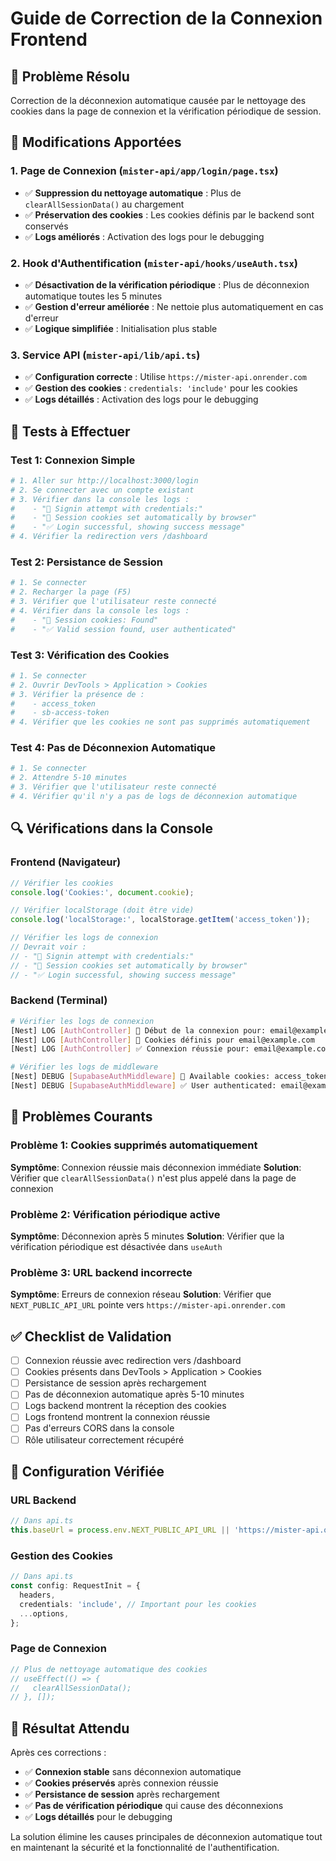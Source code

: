 # Guide de Correction de la Connexion Frontend

## 🎯 Problème Résolu
Correction de la déconnexion automatique causée par le nettoyage des cookies dans la page de connexion et la vérification périodique de session.

## 🔧 Modifications Apportées

### 1. **Page de Connexion (`mister-api/app/login/page.tsx`)**
- ✅ **Suppression du nettoyage automatique** : Plus de `clearAllSessionData()` au chargement
- ✅ **Préservation des cookies** : Les cookies définis par le backend sont conservés
- ✅ **Logs améliorés** : Activation des logs pour le debugging

### 2. **Hook d'Authentification (`mister-api/hooks/useAuth.tsx`)**
- ✅ **Désactivation de la vérification périodique** : Plus de déconnexion automatique toutes les 5 minutes
- ✅ **Gestion d'erreur améliorée** : Ne nettoie plus automatiquement en cas d'erreur
- ✅ **Logique simplifiée** : Initialisation plus stable

### 3. **Service API (`mister-api/lib/api.ts`)**
- ✅ **Configuration correcte** : Utilise `https://mister-api.onrender.com`
- ✅ **Gestion des cookies** : `credentials: 'include'` pour les cookies
- ✅ **Logs détaillés** : Activation des logs pour le debugging

## 🧪 Tests à Effectuer

### Test 1: Connexion Simple
```bash
# 1. Aller sur http://localhost:3000/login
# 2. Se connecter avec un compte existant
# 3. Vérifier dans la console les logs :
#    - "🔐 Signin attempt with credentials:"
#    - "🍪 Session cookies set automatically by browser"
#    - "✅ Login successful, showing success message"
# 4. Vérifier la redirection vers /dashboard
```

### Test 2: Persistance de Session
```bash
# 1. Se connecter
# 2. Recharger la page (F5)
# 3. Vérifier que l'utilisateur reste connecté
# 4. Vérifier dans la console les logs :
#    - "🍪 Session cookies: Found"
#    - "✅ Valid session found, user authenticated"
```

### Test 3: Vérification des Cookies
```bash
# 1. Se connecter
# 2. Ouvrir DevTools > Application > Cookies
# 3. Vérifier la présence de :
#    - access_token
#    - sb-access-token
# 4. Vérifier que les cookies ne sont pas supprimés automatiquement
```

### Test 4: Pas de Déconnexion Automatique
```bash
# 1. Se connecter
# 2. Attendre 5-10 minutes
# 3. Vérifier que l'utilisateur reste connecté
# 4. Vérifier qu'il n'y a pas de logs de déconnexion automatique
```

## 🔍 Vérifications dans la Console

### Frontend (Navigateur)
```javascript
// Vérifier les cookies
console.log('Cookies:', document.cookie);

// Vérifier localStorage (doit être vide)
console.log('localStorage:', localStorage.getItem('access_token'));

// Vérifier les logs de connexion
// Devrait voir :
// - "🔐 Signin attempt with credentials:"
// - "🍪 Session cookies set automatically by browser"
// - "✅ Login successful, showing success message"
```

### Backend (Terminal)
```bash
# Vérifier les logs de connexion
[Nest] LOG [AuthController] 🚀 Début de la connexion pour: email@example.com
[Nest] LOG [AuthController] 🍪 Cookies définis pour email@example.com
[Nest] LOG [AuthController] ✅ Connexion réussie pour: email@example.com

# Vérifier les logs de middleware
[Nest] DEBUG [SupabaseAuthMiddleware] 🍪 Available cookies: access_token, sb-access-token
[Nest] DEBUG [SupabaseAuthMiddleware] ✅ User authenticated: email@example.com
```

## 🚨 Problèmes Courants

### Problème 1: Cookies supprimés automatiquement
**Symptôme**: Connexion réussie mais déconnexion immédiate
**Solution**: Vérifier que `clearAllSessionData()` n'est plus appelé dans la page de connexion

### Problème 2: Vérification périodique active
**Symptôme**: Déconnexion après 5 minutes
**Solution**: Vérifier que la vérification périodique est désactivée dans `useAuth`

### Problème 3: URL backend incorrecte
**Symptôme**: Erreurs de connexion réseau
**Solution**: Vérifier que `NEXT_PUBLIC_API_URL` pointe vers `https://mister-api.onrender.com`

## ✅ Checklist de Validation

- [ ] Connexion réussie avec redirection vers /dashboard
- [ ] Cookies présents dans DevTools > Application > Cookies
- [ ] Persistance de session après rechargement
- [ ] Pas de déconnexion automatique après 5-10 minutes
- [ ] Logs backend montrent la réception des cookies
- [ ] Logs frontend montrent la connexion réussie
- [ ] Pas d'erreurs CORS dans la console
- [ ] Rôle utilisateur correctement récupéré

## 🔧 Configuration Vérifiée

### **URL Backend**
```typescript
// Dans api.ts
this.baseUrl = process.env.NEXT_PUBLIC_API_URL || 'https://mister-api.onrender.com';
```

### **Gestion des Cookies**
```typescript
// Dans api.ts
const config: RequestInit = {
  headers,
  credentials: 'include', // Important pour les cookies
  ...options,
};
```

### **Page de Connexion**
```typescript
// Plus de nettoyage automatique des cookies
// useEffect(() => {
//   clearAllSessionData();
// }, []);
```

## 🎉 Résultat Attendu

Après ces corrections :
- ✅ **Connexion stable** sans déconnexion automatique
- ✅ **Cookies préservés** après connexion réussie
- ✅ **Persistance de session** après rechargement
- ✅ **Pas de vérification périodique** qui cause des déconnexions
- ✅ **Logs détaillés** pour le debugging

La solution élimine les causes principales de déconnexion automatique tout en maintenant la sécurité et la fonctionnalité de l'authentification. 